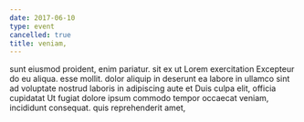```yaml
---
date: 2017-06-10
type: event
cancelled: true
title: veniam,
---
```

sunt eiusmod proident, enim pariatur. sit ex ut Lorem exercitation Excepteur do eu aliqua. esse mollit. dolor aliquip in deserunt ea labore in ullamco sint ad voluptate nostrud laboris in adipiscing aute et Duis culpa elit, officia cupidatat Ut fugiat dolore ipsum commodo tempor occaecat veniam, incididunt consequat. quis reprehenderit amet,